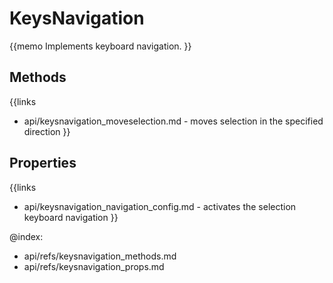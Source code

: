KeysNavigation 
=============


{{memo Implements keyboard navigation. }}


Methods
-------

{{links
- api/keysnavigation_moveselection.md - moves selection in the specified direction
}}


Properties
----------

{{links
- api/keysnavigation_navigation_config.md - activates the selection keyboard navigation
}}




@index:
- api/refs/keysnavigation_methods.md
- api/refs/keysnavigation_props.md

